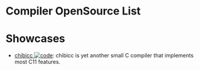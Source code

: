 # Compiler OpenSource List

# Showcases

- [chibicc ![code](https://ng-tech.icu/assets/code.svg)](https://github.com/rui314/chibicc): chibicc is yet another small C compiler that implements most C11 features.
